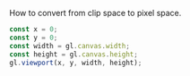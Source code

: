 How to convert from clip space to pixel space.

```js
const x = 0;
const y = 0;
const width = gl.canvas.width;
const height = gl.canvas.height;
gl.viewport(x, y, width, height);
```
